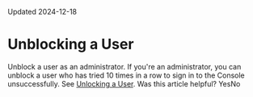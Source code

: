Updated 2024-12-18
# Unblocking a User
Unblock a user as an administrator.
If you're an administrator, you can unblock a user who has tried 10 times in a row to sign in to the Console unsuccessfully. See [Unlocking a User](https://docs.oracle.com/en-us/iaas/Content/Identity/users/unlock-user-accounts.htm#top "Unlock a user account in an OCI IAM identity domain.").
Was this article helpful?
YesNo

